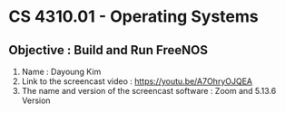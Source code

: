 # CS 4310.01 - Operating Systems
## Objective : Build and Run FreeNOS

1. Name : Dayoung Kim 
2. Link to the screencast video : https://youtu.be/A7OhryOJQEA
3. The name and version of the screencast software : Zoom and 5.13.6 Version
